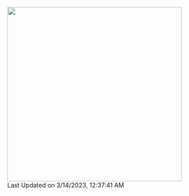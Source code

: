 <!--
**shota-akizuki/shota-akizuki** is a ✨ _special_ ✨ repository because its `README.md` (this file) appears on your GitHub profile.

Here are some ideas to get you started:

- 🔭 I’m currently working on ...
- 🌱 I’m currently learning ...
- 👯 I’m looking to collaborate on ...
- 🤔 I’m looking for help with ...
- 💬 Ask me about ...
- 📫 How to reach me: ...
- 😄 Pronouns: ...
- ⚡ Fun fact: ...
-->

<!--START_SECTION:lapras-card-->
<a href="https://lapras.com/public/IVYMM6R" target="_blank" rel="noopener noreferrer"><img src="https://lapras-card-generator.vercel.app/api/svg?e=3.27&b=2.85&i=3.23&b1=%23020E27&b2=%230E5593&i1=%23030E21&i2=%231688BF&l=ja" width="400" ></a>  
Last Updated on 3/14/2023, 12:37:41 AM
<!--END_SECTION:lapras-card-->
